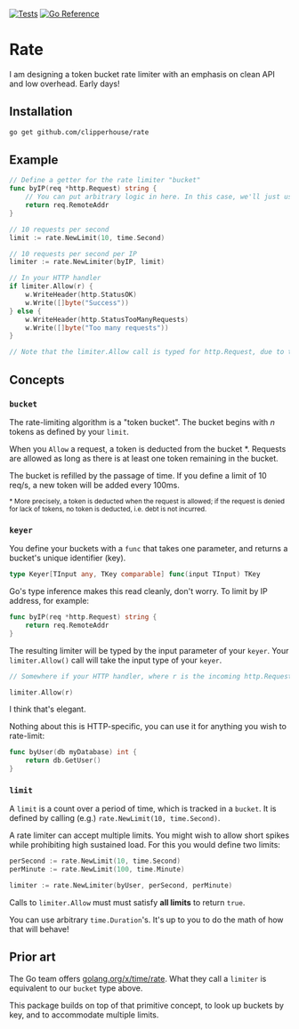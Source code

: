 [![Tests](https://github.com/clipperhouse/rate/actions/workflows/tests.yml/badge.svg)](https://github.com/clipperhouse/rate/actions/workflows/tests.yml) [![Go Reference](https://pkg.go.dev/badge/github.com/clipperhouse/rate.svg)](https://pkg.go.dev/github.com/clipperhouse/rate)

# Rate

I am designing a token bucket rate limiter with an emphasis on clean API and low overhead. Early days!

## Installation

```bash
go get github.com/clipperhouse/rate
```

## Example

```go
// Define a getter for the rate limiter "bucket"
func byIP(req *http.Request) string {
    // You can put arbitrary logic in here. In this case, we'll just use IP address.
    return req.RemoteAddr
}

// 10 requests per second
limit := rate.NewLimit(10, time.Second)

// 10 requests per second per IP
limiter := rate.NewLimiter(byIP, limit)

// In your HTTP handler
if limiter.Allow(r) {
    w.WriteHeader(http.StatusOK)
    w.Write([]byte("Success"))
} else {
    w.WriteHeader(http.StatusTooManyRequests)
    w.Write([]byte("Too many requests"))
}

// Note that the limiter.Allow call is typed for http.Request, due to the signature of byIP
```

## Concepts

### `bucket`

The rate-limiting algorithm is a "token bucket". The bucket begins with _n_ tokens
as defined by your `limit`.

When you `Allow` a request, a token is deducted from the bucket *. Requests
are allowed as long as there is at least one token remaining in the bucket.

The bucket is refilled by the passage of time. If you define a limit of 10 req/s,
a new token will be added every 100ms.

<small>* More precisely, a token is deducted when the request is allowed; if the request
is denied for lack of tokens, no token is deducted, i.e. debt is not incurred.</small>

### `keyer`

You define your buckets with a `func` that takes one parameter,
and returns a bucket's unique identifier (key).

```go
type Keyer[TInput any, TKey comparable] func(input TInput) TKey
```

Go's type inference makes this read cleanly, don't worry. To limit by IP address,
for example:

```go
func byIP(req *http.Request) string {
    return req.RemoteAddr
}
```

The resulting limiter will be typed by the input parameter of your `keyer`.
Your `limiter.Allow()` call will take the input type of your `keyer`.

```go
// Somewhere if your HTTP handler, where r is the incoming http.Request:

limiter.Allow(r)
```

I think that's elegant.

Nothing about this is HTTP-specific, you can use it for anything you wish to rate-limit:

```go
func byUser(db myDatabase) int {
    return db.GetUser()
}
```

### `limit`

A `limit` is a count over a period of time, which is tracked in a `bucket`. It is
defined by calling (e.g.) `rate.NewLimit(10, time.Second)`.

A rate limiter can accept multiple limits. You might wish to allow short spikes
while prohibiting high sustained load. For this you would define two limits:

```go
perSecond := rate.NewLimit(10, time.Second)
perMinute := rate.NewLimit(100, time.Minute)

limiter := rate.NewLimiter(byUser, perSecond, perMinute)
```

Calls to `limiter.Allow` must must satisfy **all limits** to return `true`.

You can use arbitrary `time.Duration`'s. It's up to you to do the math of how that
will behave!

## Prior art

The Go team offers [golang.org/x/time/rate](https://golang.org/x/time/rate). What they call
a `limiter` is equivalent to our `bucket` type above.

This package builds on top of that primitive concept, to look up buckets by key, and to
accommodate multiple limits.
